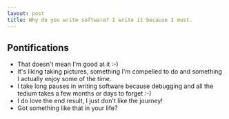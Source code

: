 ```yaml
---
layout: post
title: Why do you write software? I write it because I must.
---
```


## Pontifications

* That doesn't mean I'm good at it :-)
* It's liking taking pictures, something I'm compelled to do and something I actually enjoy some of the time.
* I take long pauses in writing software because debugging and all the tedium takes a few months or days to forget :-)
* I do love the end result, I just don't like the journey!
* Got something like that in your life?